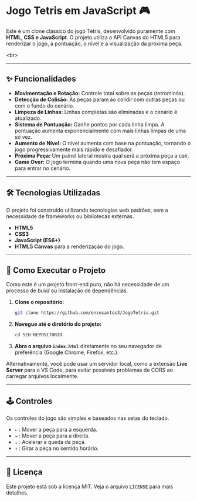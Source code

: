 # Jogo Tetris em JavaScript 🎮

Este é um clone clássico do jogo Tetris, desenvolvido puramente com **HTML, CSS e JavaScript**. O projeto utiliza a API Canvas do HTML5 para renderizar o jogo, a pontuação, o nível e a visualização da próxima peça.

\<br\>

-----

## ✨ Funcionalidades

  - **Movimentação e Rotação:** Controle total sobre as peças (tetrominós).
  - **Detecção de Colisão:** As peças param ao colidir com outras peças ou com o fundo do cenário.
  - **Limpeza de Linhas:** Linhas completas são eliminadas e o cenário é atualizado.
  - **Sistema de Pontuação:** Ganhe pontos por cada linha limpa. A pontuação aumenta exponencialmente com mais linhas limpas de uma só vez.
  - **Aumento de Nível:** O nível aumenta com base na pontuação, tornando o jogo progressivamente mais rápido e desafiador.
  - **Próxima Peça:** Um painel lateral mostra qual será a próxima peça a cair.
  - **Game Over:** O jogo termina quando uma nova peça não tem espaço para entrar no cenário.

-----

## 🛠️ Tecnologias Utilizadas

O projeto foi construído utilizando tecnologias web padrões, sem a necessidade de frameworks ou bibliotecas externas.

  - **HTML5**
  - **CSS3**
  - **JavaScript (ES6+)**
  - **HTML5 Canvas** para a renderização do jogo.

-----

## 🚀 Como Executar o Projeto

Como este é um projeto front-end puro, não há necessidade de um processo de *build* ou instalação de dependências.

1.  **Clone o repositório:**

    ```bash
    git clone https://github.com/enzosantos3/JogoTetris.git
    ```

2.  **Navegue até o diretório do projeto:**

    ```bash
    cd SEU-REPOSITORIO
    ```

3.  **Abra o arquivo `index.html`** diretamente no seu navegador de preferência (Google Chrome, Firefox, etc.).

Alternativamente, você pode usar um servidor local, como a extensão **Live Server** para o VS Code, para evitar possíveis problemas de CORS ao carregar arquivos localmente.

-----

## 🕹️ Controles

Os controles do jogo são simples e baseados nas setas do teclado.

  - `←` : Mover a peça para a esquerda.
  - `→` : Mover a peça para a direita.
  - `↓` : Acelerar a queda da peça.
  - `↑` : Girar a peça no sentido horário.

-----

## 📄 Licença

Este projeto está sob a licença MIT. Veja o arquivo `LICENSE` para mais detalhes.
